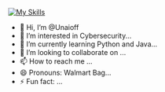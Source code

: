 [![My Skills](https://skillicons.dev/icons?i=unity,blender,kali,python)](https://skillicons.dev)


- 👋 Hi, I’m @Unaioff
- 👀 I’m interested in Cybersecurity...
- 🌱 I’m currently learning Python and Java...
- 💞️ I’m looking to collaborate on ...
- 📫 How to reach me ...
- 😄 Pronouns: Walmart Bag...
- ⚡ Fun fact: ...

<!---
Unaioff/Unaioff is a ✨ special ✨ repository because its `README.md` (this file) appears on your GitHub profile.
You can click the Preview link to take a look at your changes.
--->
